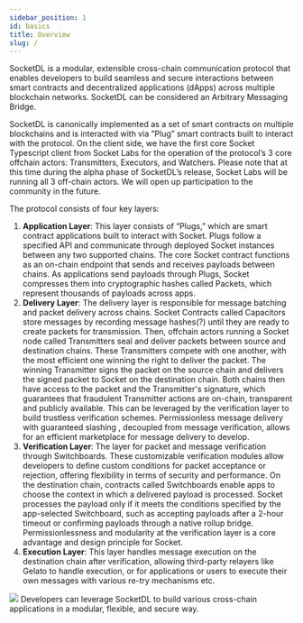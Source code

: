 ```yaml
---
sidebar_position: 1
id: basics
title: Overview
slug: /
---
```


SocketDL is a modular, extensible cross-chain communication protocol that enables developers to build seamless and secure interactions between smart contracts and decentralized applications (dApps) across multiple blockchain networks. SocketDL can be considered an Arbitrary Messaging Bridge. 

SocketDL is canonically implemented as a set of smart contracts on multiple blockchains and is interacted with via ”Plug” smart contracts built to interact with the protocol. On the client side, we have the first core Socket Typescript client from Socket Labs for the operation of the protocol’s 3 core offchain actors: Transmitters, Executors, and Watchers. Please note that at this time during the alpha phase of SocketDL’s release, Socket Labs will be running all 3 off-chain actors. We will open up participation to the community in the future.

The protocol consists of four key layers:
1. **Application Layer**: This layer consists of “Plugs,” which are smart contract applications built to interact with Socket. Plugs follow a specified API and communicate through deployed Socket instances between any two supported chains. The core Socket contract functions as an on-chain endpoint that sends and receives payloads between chains. As applications send payloads through Plugs, Socket compresses them into cryptographic hashes called Packets, which represent thousands of payloads across apps.
2. **Delivery Layer**: The delivery layer is responsible for message batching and packet delivery across chains. Socket Contracts called Capacitors store messages by recording message hashes(?) until they are ready to create packets for transmission. Then, offchain actors running a Socket node called Transmitters seal and deliver packets between source and destination chains. These Transmitters compete with one another, with the most efficient one winning the right to deliver the packet. The winning Transmitter signs the packet on the source chain and delivers the signed packet to Socket on the destination chain. Both chains then have access to the packet and the Transmitter's signature, which guarantees that fraudulent Transmitter actions are on-chain, transparent and publicly available. This can be leveraged by the verification layer to build trustless verification schemes. Permissionless message delivery with guaranteed slashing , decoupled from message verification, allows for an efficient marketplace for message delivery to develop. 
3. **Verification Layer**: The layer for packet and message verification through Switchboards. These customizable verification modules allow developers to define custom conditions for packet acceptance or rejection, offering flexibility in terms of security and performance. On the destination chain, contracts called Switchboards enable apps to choose the context in which a delivered payload is processed. Socket processes the payload only if it meets the conditions specified by the app-selected Switchboard, such as accepting payloads after a 2-hour timeout or confirming payloads through a native rollup bridge. Permissionlessness and modularity at the verification layer is a core advantage and design principle for Socket. 
4. **Execution Layer**: This layer handles message execution on the destination chain after verification, allowing third-party relayers like Gelato to handle execution, or for applications or users to execute their own messages with various re-try mechanisms etc.


<img src="/img/dl-layers.png"/>
Developers can leverage SocketDL to build various cross-chain applications in a modular, flexible, and secure way.
